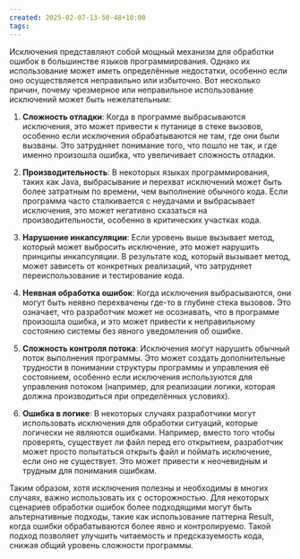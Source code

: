 ```yaml
---
created: 2025-02-07-13-50-48+10:00
tags:
---
```

Исключения представляют собой мощный механизм для обработки ошибок в большинстве языков программирования. Однако их использование может иметь определённые недостатки, особенно если оно осуществляется неправильно или избыточно. Вот несколько причин, почему чрезмерное или неправильное использование исключений может быть нежелательным:

1. **Сложность отладки**: Когда в программе выбрасываются исключения, это может привести к путанице в стеке вызовов, особенно если исключения обрабатываются не там, где они были вызваны. Это затрудняет понимание того, что пошло не так, и где именно произошла ошибка, что увеличивает сложность отладки.

2. **Производительность**: В некоторых языках программирования, таких как Java, выбрасывание и перехват исключений может быть более затратным по времени, чем выполнение обычного кода. Если программа часто сталкивается с неудачами и выбрасывает исключения, это может негативно сказаться на производительности, особенно в критических участках кода.

3. **Нарушение инкапсуляции**: Если уровень выше вызывает метод, который может выбросить исключение, это может нарушить принципы инкапсуляции. В результате код, который вызывает метод, может зависеть от конкретных реализаций, что затрудняет переиспользование и тестирование кода.

4. **Неявная обработка ошибок**: Когда исключения выбрасываются, они могут быть неявно перехвачены где-то в глубине стека вызовов. Это означает, что разработчик может не осознавать, что в программе произошла ошибка, и это может привести к неправильному состоянию системы без явного уведомления об ошибке.

5. **Сложность контроля потока**: Исключения могут нарушить обычный поток выполнения программы. Это может создать дополнительные трудности в понимании структуры программы и управления её состоянием, особенно если исключения используются для управления потоком (например, для реализации логики, которая должна производиться при определённых условиях).

6. **Ошибка в логике**: В некоторых случаях разработчики могут использовать исключения для обработки ситуаций, которые логически не являются ошибками. Например, вместо того чтобы проверять, существует ли файл перед его открытием, разработчик может просто попытаться открыть файл и поймать исключение, если оно не существует. Это может привести к неочевидным и трудным для понимания ошибкам.

Таким образом, хотя исключения полезны и необходимы в многих случаях, важно использовать их с осторожностью. Для некоторых сценариев обработки ошибок более подходящими могут быть альтернативные подходы, такие как использование паттерна Result, когда ошибки обрабатываются более явно и контролируемо. Такой подход позволяет улучшить читаемость и предсказуемость кода, снижая общий уровень сложности программы.